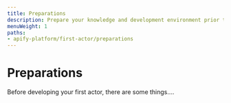 ```yaml
---
title: Preparations
description: Prepare your knowledge and development environment prior to building your first actor to ensure the development process will go as smoothly as possible.
menuWeight: 1
paths:
- apify-platform/first-actor/preparations
---
```


# [](#preparations) Preparations

Before developing your first actor, there are some things....

<!-- Preparing your mind -->

<!-- Recommended to go through the web scraping for beginners course first -->

<!-- Preparing your environment -->

<!-- Make sure you have an account -->
<!-- Make sure you have and are logged into CLI -->
